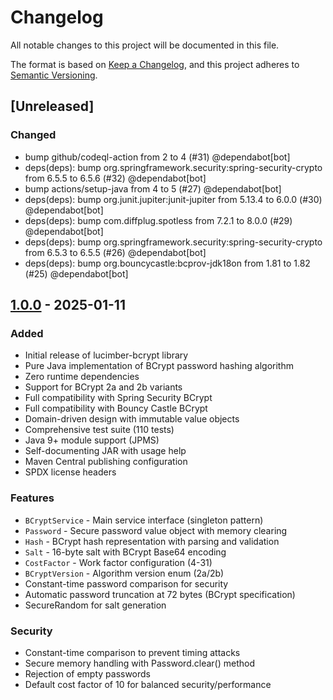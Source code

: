 # Changelog

All notable changes to this project will be documented in this file.

The format is based on [Keep a Changelog](https://keepachangelog.com/en/1.0.0/),
and this project adheres to [Semantic Versioning](https://semver.org/spec/v2.0.0.html).

## [Unreleased]


### Changed
- bump github/codeql-action from 2 to 4 (#31) @dependabot[bot]
- deps(deps): bump org.springframework.security:spring-security-crypto from 6.5.5 to 6.5.6 (#32) @dependabot[bot]
- bump actions/setup-java from 4 to 5 (#27) @dependabot[bot]
- deps(deps): bump org.junit.jupiter:junit-jupiter from 5.13.4 to 6.0.0 (#30) @dependabot[bot]
- deps(deps): bump com.diffplug.spotless from 7.2.1 to 8.0.0 (#29) @dependabot[bot]
- deps(deps): bump org.springframework.security:spring-security-crypto from 6.5.3 to 6.5.5 (#26) @dependabot[bot]
- deps(deps): bump org.bouncycastle:bcprov-jdk18on from 1.81 to 1.82 (#25) @dependabot[bot]
## [1.0.0] - 2025-01-11

### Added
- Initial release of lucimber-bcrypt library
- Pure Java implementation of BCrypt password hashing algorithm
- Zero runtime dependencies
- Support for BCrypt 2a and 2b variants
- Full compatibility with Spring Security BCrypt
- Full compatibility with Bouncy Castle BCrypt
- Domain-driven design with immutable value objects
- Comprehensive test suite (110 tests)
- Java 9+ module support (JPMS)
- Self-documenting JAR with usage help
- Maven Central publishing configuration
- SPDX license headers

### Features
- `BCryptService` - Main service interface (singleton pattern)
- `Password` - Secure password value object with memory clearing
- `Hash` - BCrypt hash representation with parsing and validation
- `Salt` - 16-byte salt with BCrypt Base64 encoding
- `CostFactor` - Work factor configuration (4-31)
- `BCryptVersion` - Algorithm version enum (2a/2b)
- Constant-time password comparison for security
- Automatic password truncation at 72 bytes (BCrypt specification)
- SecureRandom for salt generation

### Security
- Constant-time comparison to prevent timing attacks
- Secure memory handling with Password.clear() method
- Rejection of empty passwords
- Default cost factor of 10 for balanced security/performance

[1.0.0]: https://github.com/lucimber/bcrypt-java/releases/tag/v1.0.0